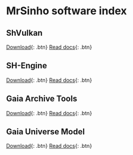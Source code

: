# MrSinho software index

## ShVulkan

[Download](){: .btn} [Read docs](){: .btn}

## SH-Engine

[Download](){: .btn} [Read docs](){: .btn}

## Gaia Archive Tools

[Download](){: .btn} [Read docs](){: .btn}

## Gaia Universe Model

[Download](){: .btn} [Read docs](){: .btn}
